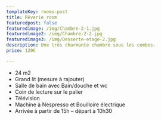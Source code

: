 ```yaml
---
templateKey: rooms-post
title: Rêverie room
featuredpost: false
featuredimage: /img/Chambre-2-1.jpg
featuredimage2: /img/Chambre-2-2.jpg
featuredimage3: /img/Desserte-etage-2.jpg
description: Une très charmante chambre sous les combes.
price: 120€

---
```

* 24 m2
* Grand lit (mesure à rajouter)
* Salle de bain avec Bain/douche et wc
* Coin de lecture sur le palier
* Télévision
* Machine à Nespresso et Bouilloire électrique
* Arrivée à partir de 15h – départ à 10h30
